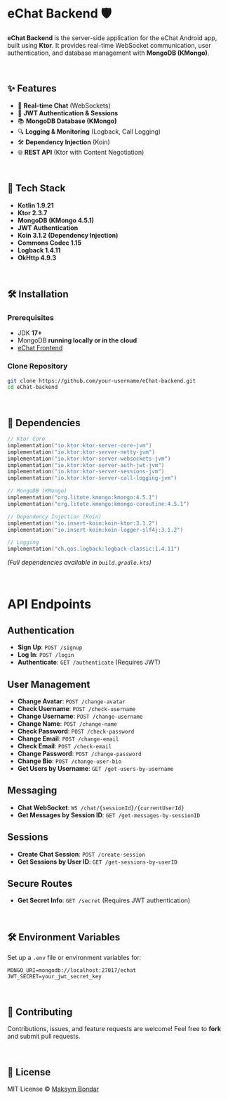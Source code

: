 # eChat Backend 🛡️

**eChat Backend** is the server-side application for the eChat Android app, built using **Ktor**. It provides real-time WebSocket communication, user authentication, and database management with **MongoDB (KMongo)**.

&nbsp;

## ✨ Features

- 💬 **Real-time Chat** (WebSockets)
- 🔐 **JWT Authentication & Sessions**
- 📚 **MongoDB Database (KMongo)**
- 🔍 **Logging & Monitoring** (Logback, Call Logging)
- 🛠️ **Dependency Injection** (Koin)
- 🌐 **REST API** (Ktor with Content Negotiation)

&nbsp;

## 🔧 Tech Stack

- **Kotlin 1.9.21**
- **Ktor 2.3.7**
- **MongoDB (KMongo 4.5.1)**
- **JWT Authentication**
- **Koin 3.1.2 (Dependency Injection)**
- **Commons Codec 1.15**
- **Logback 1.4.11**
- **OkHttp 4.9.3**

&nbsp;

## 🛠️ Installation

### Prerequisites
- JDK **17+**
- MongoDB **running locally or in the cloud**
- [eChat Frontend](https://github.com/bondar7/eChat) 

### Clone Repository
```sh
git clone https://github.com/your-username/eChat-backend.git
cd eChat-backend
```

&nbsp;

## 📂 Dependencies

```kotlin
// Ktor Core
implementation("io.ktor:ktor-server-core-jvm")
implementation("io.ktor:ktor-server-netty-jvm")
implementation("io.ktor:ktor-server-websockets-jvm")
implementation("io.ktor:ktor-server-auth-jwt-jvm")
implementation("io.ktor:ktor-server-sessions-jvm")
implementation("io.ktor:ktor-server-call-logging-jvm")

// MongoDB (KMongo)
implementation("org.litote.kmongo:kmongo:4.5.1")
implementation("org.litote.kmongo:kmongo-coroutine:4.5.1")

// Dependency Injection (Koin)
implementation("io.insert-koin:koin-ktor:3.1.2")
implementation("io.insert-koin:koin-logger-slf4j:3.1.2")

// Logging
implementation("ch.qos.logback:logback-classic:1.4.11")
```

*(Full dependencies available in `build.gradle.kts`)*

&nbsp;

# API Endpoints

## Authentication
- **Sign Up**: `POST /signup`
- **Log In**: `POST /login`
- **Authenticate**: `GET /authenticate` (Requires JWT)

## User Management
- **Change Avatar**: `POST /change-avatar`
- **Check Username**: `POST /check-username`
- **Change Username**: `POST /change-username`
- **Change Name**: `POST /change-name`
- **Check Password**: `POST /check-password`
- **Change Email**: `POST /change-email`
- **Check Email**: `POST /check-email`
- **Change Password**: `POST /change-password`
- **Change Bio**: `POST /change-user-bio`
- **Get Users by Username**: `GET /get-users-by-username`

## Messaging
- **Chat WebSocket**: `WS /chat/{sessionId}/{currentUserId}`
- **Get Messages by Session ID**: `GET /get-messages-by-sessionID`

## Sessions
- **Create Chat Session**: `POST /create-session`
- **Get Sessions by User ID**: `GET /get-sessions-by-userID`

## Secure Routes
- **Get Secret Info**: `GET /secret` (Requires JWT authentication)

&nbsp;

## 🛠️ Environment Variables

Set up a `.env` file or environment variables for:

```plaintext
MONGO_URI=mongodb://localhost:27017/echat
JWT_SECRET=your_jwt_secret_key
```

&nbsp;

## 🙏 Contributing

Contributions, issues, and feature requests are welcome! Feel free to **fork** and submit pull requests.

&nbsp;

## 📜 License

MIT License © [Maksym Bondar](https://github.com/bondar7)

&nbsp;

